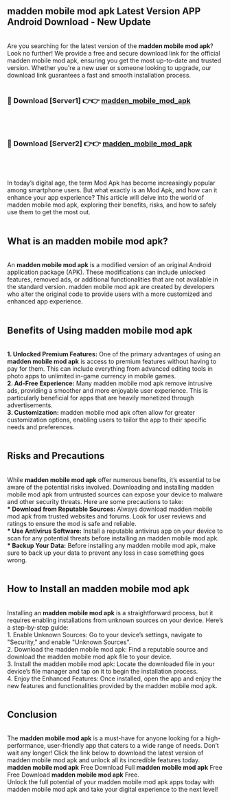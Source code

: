 ## madden mobile mod apk Latest Version APP Android Download - New Update
<br>
Are you searching for the latest version of the <strong>madden mobile mod apk</strong>? Look no further! We provide a free and secure download link for the official madden mobile mod apk, ensuring you get the most up-to-date and trusted version. Whether you're a new user or someone looking to upgrade, our download link guarantees a fast and smooth installation process.
<br>
<br>
<h3>🔴 Download [Server1] 👉👉 <a href="https://modyolo.store/madden+mobile+mod+apk">madden_mobile_mod_apk</a></h3><br>
<br>
<h3>🔴 Download [Server2] 👉👉 <a href="https://modyolo.store/madden+mobile+mod+apk">madden_mobile_mod_apk</a></h3><br>
<br>
<br>
In today’s digital age, the term Mod Apk has become increasingly popular among smartphone users. But what exactly is an Mod Apk, and how can it enhance your app experience? This article will delve into the world of madden mobile mod apk, exploring their benefits, risks, and how to safely use them to get the most out.
<br>
<br>
<h2>What is an madden mobile mod apk?</h2>
<br>
An <strong>madden mobile mod apk</strong> is a modified version of an original Android application package (APK). These modifications can include unlocked features, removed ads, or additional functionalities that are not available in the standard version. madden mobile mod apk are created by developers who alter the original code to provide users with a more customized and enhanced app experience.
<br>
<br>
<h2>Benefits of Using madden mobile mod apk</h2>
<br>
<strong> 1. Unlocked Premium Features:</strong> One of the primary advantages of using an <strong>madden mobile mod apk</strong> is access to premium features without having to pay for them. This can include everything from advanced editing tools in photo apps to unlimited in-game currency in mobile games.
<br>
<strong> 2. Ad-Free Experience:</strong> Many madden mobile mod apk remove intrusive ads, providing a smoother and more enjoyable user experience. This is particularly beneficial for apps that are heavily monetized through advertisements.
<br>
<strong> 3. Customization:</strong> madden mobile mod apk often allow for greater customization options, enabling users to tailor the app to their specific needs and preferences.
<br>
<br>
<h2>Risks and Precautions</h2>
<br>
While <strong>madden mobile mod apk</strong> offer numerous benefits, it’s essential to be aware of the potential risks involved. Downloading and installing madden mobile mod apk from untrusted sources can expose your device to malware and other security threats. Here are some precautions to take:
<br>
<strong> * Download from Reputable Sources:</strong> Always download madden mobile mod apk from trusted websites and forums. Look for user reviews and ratings to ensure the mod is safe and reliable.
<br>
<strong> * Use Antivirus Software:</strong> Install a reputable antivirus app on your device to scan for any potential threats before installing an madden mobile mod apk.
<br>
<strong> * Backup Your Data:</strong> Before installing any madden mobile mod apk, make sure to back up your data to prevent any loss in case something goes wrong.
<br>
<br>
<h2>How to Install an madden mobile mod apk</h2>
<br>
Installing an <strong>madden mobile mod apk</strong> is a straightforward process, but it requires enabling installations from unknown sources on your device. Here’s a step-by-step guide:
<br>
 1. Enable Unknown Sources: Go to your device’s settings, navigate to "Security," and enable "Unknown Sources".
<br>
 2. Download the madden mobile mod apk: Find a reputable source and download the madden mobile mod apk file to your device.
<br>
 3. Install the madden mobile mod apk: Locate the downloaded file in your device’s file manager and tap on it to begin the installation process.
<br>
 4. Enjoy the Enhanced Features: Once installed, open the app and enjoy the new features and functionalities provided by the madden mobile mod apk.
<br>
<br>
<h2><strong>Conclusion</strong></h2>
<br>
The <strong>madden mobile mod apk</strong> is a must-have for anyone looking for a high-performance, user-friendly app that caters to a wide range of needs. Don’t wait any longer! Click the link below to download the latest version of madden mobile mod apk and unlock all its incredible features today.
<br>
<strong>madden mobile mod apk</strong> Free Download Full <strong>madden mobile mod apk</strong> Free Free Download <strong>madden mobile mod apk</strong> Free.
<br>
Unlock the full potential of your madden mobile mod apk apps today with madden mobile mod apk and take your digital experience to the next level!